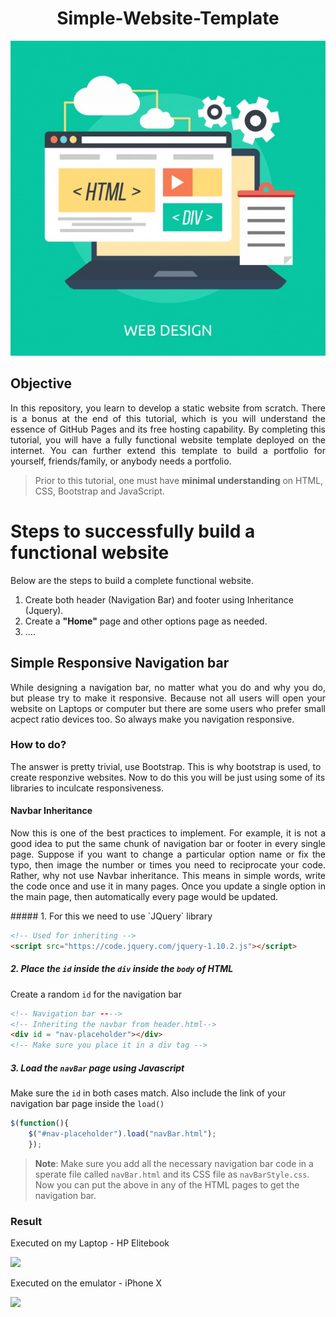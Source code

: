 <h1 align = "center">Simple-Website-Template</h1>

<p align = "center">
<img src = "https://github.com/Tanu-N-Prabhu/Simple-Website-Template/blob/main/Img/web-design-background_1300-39.jpg">
</p>

## Objective

<p align = "justify">In this repository, you learn to develop a static website from scratch. There is a bonus at the end of this tutorial, which is you will understand the essence of GitHub Pages and its free hosting capability. By completing this tutorial, you will have a fully functional website template deployed on the internet. You can further extend this template to build a portfolio for yourself, friends/family, or anybody needs a portfolio.</p>

> Prior to this tutorial, one must have <b>minimal understanding</b> on HTML, CSS, Bootstrap and JavaScript. 


# Steps to successfully build a functional website

Below are the steps to build a complete functional website.

1. Create both header (Navigation Bar) and footer using Inheritance (Jquery).
2. Create a <b>"Home"</b> page and other options page as needed.
3. ....



## Simple Responsive Navigation bar

<p align = "justify">While designing a navigation bar, no matter what you do and why you do, but please try to make it responsive. Because not all users will open your website on Laptops or computer but there are some users who prefer small acpect ratio devices too. So always make you navigation responsive.</p>

### How to do?

The answer is pretty trivial, use Bootstrap. This is why bootstrap is used, to create responzive websites. Now to do this you will be just using some of its libraries to inculcate responsiveness.

#### Navbar Inheritance

<p align = "justify">Now this is one of the best practices to implement. For example, it is not a good idea to put the same chunk of navigation bar or footer in every single page. Suppose if you want to change a particular option name or fix the typo, then image the number or times you need to reciprocate your code. Rather, why not use Navbar inheritance. This means in simple words, write the code once and use it in many pages. Once you update a single option in the main page, then automatically every page would be updated.</p>
##### 1. For this we need to use `JQuery` library



```html
<!-- Used for inheriting -->
<script src="https://code.jquery.com/jquery-1.10.2.js"></script>
```


##### 2. Place the `id` inside the `div` inside the `body` of HTML

Create a random `id` for the navigation bar

```html
<!-- Navigation bar ---->
<!-- Inheriting the navbar from header.html-->
<div id = "nav-placeholder"></div>          
<!-- Make sure you place it in a div tag -->
```


##### 3. Load the `navBar` page using Javascript

Make sure the `id` in both cases match. Also include the link of your navigation bar page inside the `load()`

```Javascript
$(function(){
    $("#nav-placeholder").load("navBar.html");
    });
```


> <b>Note</b>: Make sure you add all the necessary navigation bar code in a sperate file called `navBar.html` and its CSS file as `navBarStyle.css`. Now you can put the above in any of the HTML pages to get the navigation bar.


### Result

Executed on my Laptop - HP Elitebook

<img src = "https://github.com/Tanu-N-Prabhu/Simple-Website-Templates/blob/main/Img/nav1.PNG">

Executed on the emulator - iPhone X

<img src = "https://github.com/Tanu-N-Prabhu/Simple-Website-Templates/blob/main/Img/nav2.PNG">





